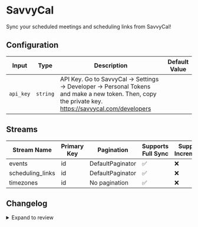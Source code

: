 # SavvyCal
Sync your scheduled meetings and scheduling links from SavvyCal!

## Configuration

| Input | Type | Description | Default Value |
|-------|------|-------------|---------------|
| `api_key` | `string` | API Key. Go to SavvyCal → Settings → Developer → Personal Tokens and make a new token. Then, copy the private key. https://savvycal.com/developers |  |

## Streams
| Stream Name | Primary Key | Pagination | Supports Full Sync | Supports Incremental |
|-------------|-------------|------------|---------------------|----------------------|
| events | id | DefaultPaginator | ✅ |  ❌  |
| scheduling_links | id | DefaultPaginator | ✅ |  ❌  |
| timezones | id | No pagination | ✅ |  ❌  |

## Changelog

<details>
  <summary>Expand to review</summary>

| Version | Date | Pull Request | Subject |
|---------|------|--------------|---------|
| 0.0.17 | 2025-03-22 | [56233](https://github.com/airbytehq/airbyte/pull/56233) | Update dependencies |
| 0.0.16 | 2025-03-08 | [55517](https://github.com/airbytehq/airbyte/pull/55517) | Update dependencies |
| 0.0.15 | 2025-03-01 | [55041](https://github.com/airbytehq/airbyte/pull/55041) | Update dependencies |
| 0.0.14 | 2025-02-23 | [54585](https://github.com/airbytehq/airbyte/pull/54585) | Update dependencies |
| 0.0.13 | 2025-02-15 | [53960](https://github.com/airbytehq/airbyte/pull/53960) | Update dependencies |
| 0.0.12 | 2025-02-08 | [53448](https://github.com/airbytehq/airbyte/pull/53448) | Update dependencies |
| 0.0.11 | 2025-02-01 | [52993](https://github.com/airbytehq/airbyte/pull/52993) | Update dependencies |
| 0.0.10 | 2025-01-25 | [51855](https://github.com/airbytehq/airbyte/pull/51855) | Update dependencies |
| 0.0.9 | 2025-01-11 | [51307](https://github.com/airbytehq/airbyte/pull/51307) | Update dependencies |
| 0.0.8 | 2024-12-28 | [50734](https://github.com/airbytehq/airbyte/pull/50734) | Update dependencies |
| 0.0.7 | 2024-12-21 | [50242](https://github.com/airbytehq/airbyte/pull/50242) | Update dependencies |
| 0.0.6 | 2024-12-14 | [49688](https://github.com/airbytehq/airbyte/pull/49688) | Update dependencies |
| 0.0.5 | 2024-12-12 | [49342](https://github.com/airbytehq/airbyte/pull/49342) | Update dependencies |
| 0.0.4 | 2024-12-11 | [49044](https://github.com/airbytehq/airbyte/pull/49044) | Starting with this version, the Docker image is now rootless. Please note that this and future versions will not be compatible with Airbyte versions earlier than 0.64 |
| 0.0.3 | 2024-11-04 | [47816](https://github.com/airbytehq/airbyte/pull/47816) | Update dependencies |
| 0.0.2 | 2024-10-28 | [47558](https://github.com/airbytehq/airbyte/pull/47558) | Update dependencies |
| 0.0.1 | 2024-09-01 | | Initial release by [@natikgadzhi](https://github.com/natikgadzhi) via Connector Builder |

</details>
